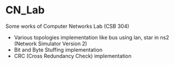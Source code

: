 # CN_Lab
Some works of Computer Networks Lab (CSB  304)
 * Various topologies implementation like bus using lan, star in ns2 (Network Simulator Version 2) 
 * Bit and Byte Stuffing implementation
 * CRC (Cross Redundancy Check) implementation
